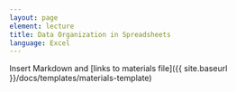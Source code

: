 ```yaml
---
layout: page
element: lecture
title: Data Organization in Spreadsheets
language: Excel
---
```


Insert Markdown and [links to materials file]({{ site.baseurl }}/docs/templates/materials-template)
